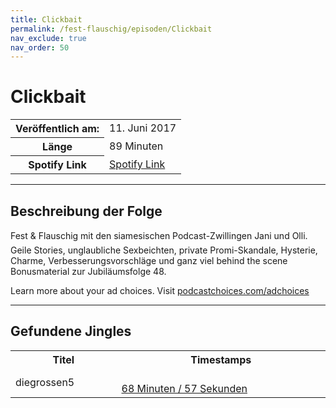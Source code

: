 ```yaml
---
title: Clickbait
permalink: /fest-flauschig/episoden/Clickbait
nav_exclude: true
nav_order: 50
---
```


# Clickbait
<table class="resp-table dcf-table dcf-table-responsive dcf-table-bordered dcf-table-striped dcf-w-100%">
                    <tbody>
                        <tr>
                            <th scope="row">Veröffentlich am:</th>
                            <td data-label="Veröffentlich am:">11. Juni 2017</td>
                        </tr>
                        <tr>
                            <th scope="row">Länge </th>
                            <td data-label="Länge ">89 Minuten</td>
                        </tr><tr>
                                <th scope="row">Spotify Link</th>
                                <td data-label="Spotify Link"><a href="https://open.spotify.com/episode/2pDnDDQ4rfy8qMgB3fsvJA">Spotify Link</a></td>
                            </tr></tbody>
                </table>

***

## Beschreibung der Folge

<div>
Fest &amp; Flauschig mit den siamesischen Podcast-Zwillingen Jani und Olli. <br> Geile Stories, unglaubliche Sexbeichten, private Promi-Skandale, Hysterie, Charme, Verbesserungsvorschläge und ganz viel behind the scene Bonusmaterial zur Jubiläumsfolge 48.<p> </p><p>Learn more about your ad choices. Visit <a href="https://podcastchoices.com/adchoices">podcastchoices.com/adchoices</a></p>  
</div>

***

## Gefundene Jingles

<table style="display: table;">
                                    <tr>
                                        <th class="tableColumnTitle">Titel</th>
                                        <th class="tableColumnTimestamps">Timestamps</th>
                                    </tr>
                                    <tr>
                                <td markdown="span"  class="tableColumnTitle">diegrossen5</td>
                                <td markdown="span" class="tableColumnTimestamps">
                                <br>
                                <a href="https://open.spotify.com/episode/2pDnDDQ4rfy8qMgB3fsvJA?t=4137">
                                68 Minuten / 57 Sekunden</a>
                                </td></tr></table>